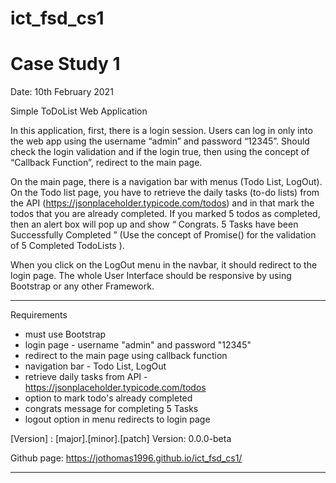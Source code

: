 # ict_fsd_cs1

Case Study 1
===========================================================================================================

Date: 10th February 2021

Simple ToDoList Web Application 

In this application, first, there is a login session. Users can log in only into the web app using the 
username “admin” and password “12345”. Should check the login validation and if the login true, then using 
the concept of “Callback Function”, redirect to the main page. 

On the main page, there is a navigation bar with menus (Todo List, LogOut). On the Todo list page, you have 
to retrieve the daily tasks (to-do lists) from the API (https://jsonplaceholder.typicode.com/todos) and in 
that mark the todos that you are already completed. If you marked 5 todos as completed, then an alert box will 
pop up and show “ Congrats. 5 Tasks have been Successfully Completed ” (Use the concept of Promise() for the 
validation of 5 Completed TodoLists ). 

When you click on the LogOut menu in the navbar, it should redirect to the login page. The whole User Interface 
should be responsive by using Bootstrap or any other Framework.

-----------------------------------------------------------------------------------------------------------

Requirements

- must use Bootstrap
- login page - username "admin" and password "12345"
- redirect to the main page using callback function
- navigation bar - Todo List, LogOut
- retrieve daily tasks from API - https://jsonplaceholder.typicode.com/todos
- option to mark todo's already completed
- congrats message for completing 5 Tasks
- logout option in menu redirects to login page

[Version] : [major].[minor].[patch]
Version: 0.0.0-beta

Github page: https://jothomas1996.github.io/ict_fsd_cs1/

-----------------------------------------------------------------------------------------------------------